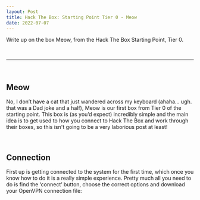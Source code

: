 ```yaml
---
layout: Post
title: Hack The Box: Starting Point Tier 0 - Meow
date: 2022-07-07
---
```


Write up on the box Meow, from the Hack The Box Starting Point, Tier 0.

&nbsp;

---

&nbsp;

## Meow

No, I don’t have a cat that just wandered across my keyboard (ahaha… ugh. that was a Dad joke and a half), Meow is our first box from Tier 0 of the starting point. This box is (as you’d expect) incredibly simple and the main idea is to get used to how you connect to Hack The Box and work through their boxes, so this isn't going to be a very laborious post at least!

&nbsp;
&nbsp;

## Connection

First up is getting connected to the system for the first time, which once you know how to do it is a really simple experience. Pretty much all you need to do is find the ‘connect’ button, choose the correct options and download your OpenVPN connection file:
